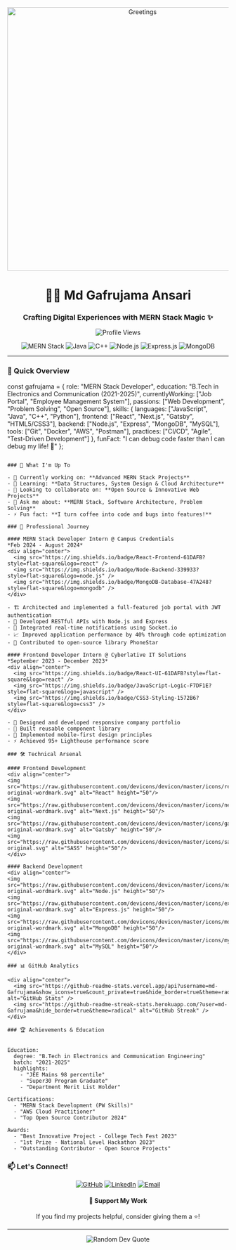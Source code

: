 <div align="center">
  <img src="https://rishavanand.github.io/static/images/greetings.gif" alt="Greetings" width="600" />

  <h1>👨‍💻 Md Gafrujama Ansari</h1>
  <h3>Crafting Digital Experiences with MERN Stack Magic ✨</h3>

  ![Profile Views](https://komarev.com/ghpvc/?username=md-Gafrujama&style=for-the-badge)
</div>

<div align="center">
  <img src="https://img.shields.io/badge/MERN-Stack-61DAFB?style=for-the-badge&logo=react&logoColor=white" alt="MERN Stack" />
  <img src="https://img.shields.io/badge/Java-ED8B00?style=for-the-badge&logo=java&logoColor=white" alt="Java" />
  <img src="https://img.shields.io/badge/C++-00599C?style=for-the-badge&logo=cplusplus&logoColor=white" alt="C++" />
  <img src="https://img.shields.io/badge/Node.js-43853D?style=for-the-badge&logo=node.js&logoColor=white" alt="Node.js" />
  <img src="https://img.shields.io/badge/Express.js-404D59?style=for-the-badge&logo=express&logoColor=white" alt="Express.js" />
  <img src="https://img.shields.io/badge/MongoDB-4EA94B?style=for-the-badge&logo=mongodb&logoColor=white" alt="MongoDB" />
</div>

---

### 🎯 Quick Overview


const gafrujama = {
    role: "MERN Stack Developer",
    education: "B.Tech in Electronics and Communication (2021-2025)",
    currentlyWorking: ["Job Portal", "Employee Management System"],
    passions: ["Web Development", "Problem Solving", "Open Source"],
    skills: {
        languages: ["JavaScript", "Java", "C++", "Python"],
        frontend: ["React", "Next.js", "Gatsby", "HTML5/CSS3"],
        backend: ["Node.js", "Express", "MongoDB", "MySQL"],
        tools: ["Git", "Docker", "AWS", "Postman"],
        practices: ["CI/CD", "Agile", "Test-Driven Development"]
    },
    funFact: "I can debug code faster than I can debug my life! 🎯"
};
```

### 🚀 What I'm Up To

- 🔭 Currently working on: **Advanced MERN Stack Projects**
- 🌱 Learning: **Data Structures, System Design & Cloud Architecture**
- 👯 Looking to collaborate on: **Open Source & Innovative Web Projects**
- 💬 Ask me about: **MERN Stack, Software Architecture, Problem Solving**
- ⚡ Fun fact: **I turn coffee into code and bugs into features!**

### 💼 Professional Journey

#### MERN Stack Developer Intern @ Campus Credentials
*Feb 2024 - August 2024*
<div align="center">
  <img src="https://img.shields.io/badge/React-Frontend-61DAFB?style=flat-square&logo=react" />
  <img src="https://img.shields.io/badge/Node-Backend-339933?style=flat-square&logo=node.js" />
  <img src="https://img.shields.io/badge/MongoDB-Database-47A248?style=flat-square&logo=mongodb" />
</div>

- 🏗️ Architected and implemented a full-featured job portal with JWT authentication
- 🔄 Developed RESTful APIs with Node.js and Express
- 🎯 Integrated real-time notifications using Socket.io
- 📈 Improved application performance by 40% through code optimization
- 🤝 Contributed to open-source library PhoneStar

#### Frontend Developer Intern @ Cyberlative IT Solutions
*September 2023 - December 2023*
<div align="center">
  <img src="https://img.shields.io/badge/React-UI-61DAFB?style=flat-square&logo=react" />
  <img src="https://img.shields.io/badge/JavaScript-Logic-F7DF1E?style=flat-square&logo=javascript" />
  <img src="https://img.shields.io/badge/CSS3-Styling-1572B6?style=flat-square&logo=css3" />
</div>

- 🎨 Designed and developed responsive company portfolio
- 🔧 Built reusable component library
- 📱 Implemented mobile-first design principles
- ⚡ Achieved 95+ Lighthouse performance score

### 🛠️ Technical Arsenal

#### Frontend Development
<div align="center">
<img src="https://raw.githubusercontent.com/devicons/devicon/master/icons/react/react-original-wordmark.svg" alt="React" height="50"/>
<img src="https://raw.githubusercontent.com/devicons/devicon/master/icons/nextjs/nextjs-original-wordmark.svg" alt="Next.js" height="50"/>
<img src="https://raw.githubusercontent.com/devicons/devicon/master/icons/gatsby/gatsby-original-wordmark.svg" alt="Gatsby" height="50"/>
<img src="https://raw.githubusercontent.com/devicons/devicon/master/icons/sass/sass-original.svg" alt="SASS" height="50"/>
</div>

#### Backend Development
<div align="center">
<img src="https://raw.githubusercontent.com/devicons/devicon/master/icons/nodejs/nodejs-original-wordmark.svg" alt="Node.js" height="50"/>
<img src="https://raw.githubusercontent.com/devicons/devicon/master/icons/express/express-original-wordmark.svg" alt="Express.js" height="50"/>
<img src="https://raw.githubusercontent.com/devicons/devicon/master/icons/mongodb/mongodb-original-wordmark.svg" alt="MongoDB" height="50"/>
<img src="https://raw.githubusercontent.com/devicons/devicon/master/icons/mysql/mysql-original-wordmark.svg" alt="MySQL" height="50"/>
</div>

### 📊 GitHub Analytics

<div align="center">
  <img src="https://github-readme-stats.vercel.app/api?username=md-Gafrujama&show_icons=true&count_private=true&hide_border=true&theme=radical" alt="GitHub Stats" />
  <img src="https://github-readme-streak-stats.herokuapp.com/?user=md-Gafrujama&hide_border=true&theme=radical" alt="GitHub Streak" />
</div>

### 🏆 Achievements & Education


Education:
  degree: "B.Tech in Electronics and Communication Engineering"
  batch: "2021-2025"
  highlights:
    - "JEE Mains 98 percentile"
    - "Super30 Program Graduate"
    - "Department Merit List Holder"

Certifications:
  - "MERN Stack Development (PW Skills)"
  - "AWS Cloud Practitioner"
  - "Top Open Source Contributor 2024"

Awards:
  - "Best Innovative Project - College Tech Fest 2023"
  - "1st Prize - National Level Hackathon 2023"
  - "Outstanding Contributor - Open Source Projects"
```

### 📫 Let's Connect!

<div align="center">
  <a href="https://github.com/md-Gafrujama" target="_blank"><img src="https://img.shields.io/badge/GitHub-100000?style=for-the-badge&logo=github&logoColor=white" alt="GitHub" /></a>
  <a href="https://linkedin.com/in/md-gafrujama-ansari-a8b401287/" target="_blank"><img src="https://img.shields.io/badge/LinkedIn-0A66C2?style=for-the-badge&logo=linkedin&logoColor=white" alt="LinkedIn" /></a>
  <a href="mailto:mdgafrujama@gmail.com"><img src="https://img.shields.io/badge/Email-D14836?style=for-the-badge&logo=gmail&logoColor=white" alt="Email" /></a>
</div>

<div align="center">
  <h4>💖 Support My Work</h4>
  <p>If you find my projects helpful, consider giving them a ⭐️!</p>
</div>

---

<div align="center">
  <img src="https://quotes-github-readme.vercel.app/api?type=horizontal&theme=radical" alt="Random Dev Quote" />
</div>
